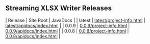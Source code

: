 ## Streaming XLSX Writer Releases

| Release | Site Root | JavaDocs |
| latest | [latest/project-info.html](https://Yaytay.github.io/vertx-management-endpoints/latest/project-info.html) | [latest/apidocs/index.html](https://Yaytay.github.io/vertx-management-endpoints/latest/apidocs/index.html) | 
| 0.0.9 | [0.0.9/project-info.html](https://Yaytay.github.io/vertx-management-endpoints/0.0.9/project-info.html) | [0.0.9/apidocs/index.html](https://Yaytay.github.io/vertx-management-endpoints/0.0.9/apidocs/index.html) | 
| 0.0.8 | [0.0.8/project-info.html](https://Yaytay.github.io/vertx-management-endpoints/0.0.8/project-info.html) | [0.0.8/apidocs/index.html](https://Yaytay.github.io/vertx-management-endpoints/0.0.8/apidocs/index.html) | 
